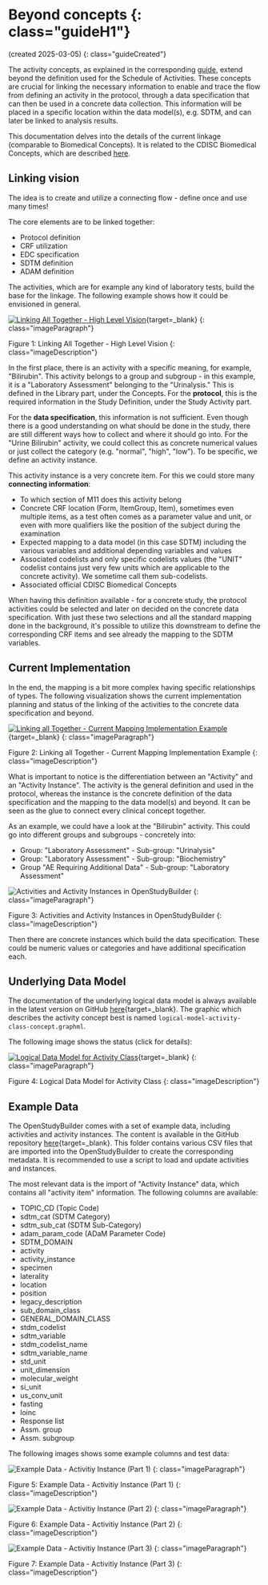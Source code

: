 # Beyond concepts {: class="guideH1"}

(created 2025-03-05) 
{: class="guideCreated"}

The activity concepts, as explained in the corresponding [guide](./guide_activity_concept.md), extend beyond the definition used for the Schedule of Activities. These concepts are crucial for linking the necessary information to enable and trace the flow from defining an activity in the protocol, through a data specification that can then be used in a concrete data collection. This information will be placed in a specific location within the data model(s), e.g. SDTM, and can later be linked to analysis results.

This documentation delves into the details of the current linkage (comparable to Biomedical Concepts). It is related to the CDISC Biomedical Concepts, which are described [here](https://www.cdisc.org/cdisc-biomedical-concepts).

## Linking vision

The idea is to create and utilize a connecting flow - define once and use many times!

The core elements are to be linked together:

- Protocol definition
- CRF utilization
- EDC specification
- SDTM definition
- ADAM definition

The activities, which are for example any kind of laboratory tests, build the base for the linkage. The following example shows how it could be envisioned in general. 

[![Linking All Together - High Level Vision](./img/guide_bc_01.png)](./img/guide_bc_01.png){target=_blank}
{: class="imageParagraph"}

Figure 1: Linking All Together - High Level Vision
{: class="imageDescription"}

In the first place, there is an activity with a specific meaning, for example, "Bilirubin". This activity belongs to a group and subgroup - in this example, it is a "Laboratory Assessment" belonging to the "Urinalysis." This is defined in the Library part, under the Concepts. For the **protocol**, this is the required information in the Study Definition, under the Study Activity part.

For the **data specification**, this information is not sufficient. Even though there is a good understanding on what should be done in the study, there are still different ways how to collect and where it should go into. For the "Urine Bilirubin" activity, we could collect this as concrete numerical values or just collect the category (e.g. "normal", "high", "low"). To be specific, we define an activity instance.

This activity instance is a very concrete item. For this we could store many **connecting information**:

- To which section of M11 does this activity belong
- Concrete CRF location (Form, ItemGroup, Item), sometimes even multiple items, as a test often comes as a parameter value and unit, or even with more qualifiers like the position of the subject during the examination
- Expected mapping to a data model (in this case SDTM) including the various variables and additional depending variables and values
- Associated codelists and only specific codelists values (the "UNIT" codelist contains just very few units which are applicable to the concrete activity). We sometime call them sub-codelists.
- Associated official CDISC Biomedical Concepts

When having this definition available - for a concrete study, the protocol activities could be selected and later on decided on the concrete data specification. With just these two selections and all the standard mapping done in the background, it's possible to utilize this downstream to define the corresponding CRF items and see already the mapping to the SDTM variables.


## Current Implementation

In the end, the mapping is a bit more complex having specific relationships of types. The following visualization shows the current implementation planning and status of the linking of the activities to the concrete data specification and beyond.

[![Linking all Together - Current Mapping Implementation Example](./img/guide_bc_02.png)](./img/guide_bc_02.png){target=_blank}
{: class="imageParagraph"}

Figure 2: Linking all Together - Current Mapping Implementation Example
{: class="imageDescription"}

What is important to notice is the differentiation between an "Activity" and an "Activity Instance". The activity is the general definition and used in the protocol, whereas the instance is the concrete definition of the data specification and the mapping to the data model(s) and beyond. It can be seen as the glue to connect every clinical concept together.

As an example, we could have a look at the "Bilirubin" activity. This could go into different groups and subgroups - concretely into:

- Group: "Laboratory Assessment" - Sub-group: "Urinalysis"
- Group: "Laboratory Assessment" - Sub-group: "Biochemistry" 
- Group "AE Requiring Additional Data" - Sub-group: "Laboratory Assessment"

![Activities and Activity Instances in OpenStudyBuilder](./img/guide_bc_05.png)
{: class="imageParagraph"}

Figure 3: Activities and Activity Instances in OpenStudyBuilder
{: class="imageDescription"}

Then there are concrete instances which build the data specification. These could be numeric values or categories and have additional specification each.

## Underlying Data Model

The documentation of the underlying logical data model is always available in the latest version on GitHub [here](https://github.com/NovoNordisk-OpenSource/openstudybuilder-solution/tree/main/neo4j-mdr-db/model/logical_data_model){target=_blank}. The graphic which describes the activity concept best is named `logical-model-activity-class-concept.graphml`.

The following image shows the status (click for details):

[![Logical Data Model for Activity Class](./img/guide_bc_06.svg)](./img/guide_bc_06.svg){target=_blank}
{: class="imageParagraph"}

Figure 4: Logical Data Model for Activity Class
{: class="imageDescription"}

## Example Data

The OpenStudyBuilder comes with a set of example data, including activities and activity instances. The content is available in the GitHub repository [here](https://github.com/NovoNordisk-OpenSource/openstudybuilder-solution/tree/main/studybuilder-import/datafiles/sponsor_library/activity){target=_blank}. This folder contains various CSV files that are imported into the OpenStudyBuilder to create the corresponding metadata. It is recommended to use a script to load and update activities and instances.

The most relevant data is the import of "Activity Instance" data, which contains all "activity item" information. The following columns are available:


- TOPIC_CD	(Topic Code)
- sdtm_cat	(SDTM Category)
- sdtm_sub_cat  (SDTM Sub-Category)
- adam_param_code (ADaM Parameter Code)
- SDTM_DOMAIN
- activity
- activity_instance
- specimen
- laterality
- location
- position
- legacy_description
- sub_domain_class
- GENERAL_DOMAIN_CLASS
- stdm_codelist
- sdtm_variable
- stdm_codelist_name
- sdtm_variable_name
- std_unit
- unit_dimension
- molecular_weight
- si_unit
- us_conv_unit
- fasting
- loinc
- Response list
- Assm. group
- Assm. subgroup

The following images shows some example columns and test data:

![Example Data - Activitiy Instance (Part 1)](./img/guide_bc_06.png)
{: class="imageParagraph"}

Figure 5: Example Data - Activitiy Instance (Part 1)
{: class="imageDescription"}

![Example Data - Activitiy Instance (Part 2)](./img/guide_bc_07.png)
{: class="imageParagraph"}

Figure 6: Example Data - Activitiy Instance (Part 2)
{: class="imageDescription"}

![Example Data - Activitiy Instance (Part 3)](./img/guide_bc_08.png)
{: class="imageParagraph"}

Figure 7: Example Data - Activitiy Instance (Part 3)
{: class="imageDescription"}

